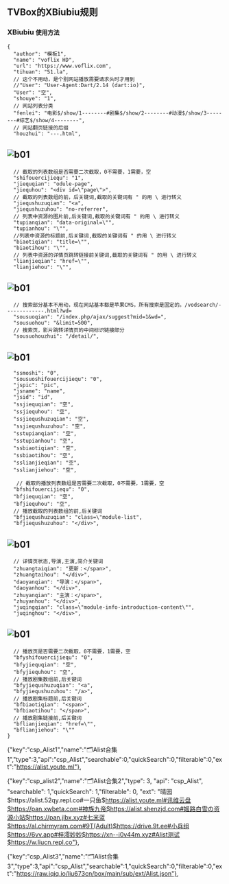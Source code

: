 TVBox的XBiubiu规则
------------------
### XBiubiu `使用方法`
```网站分类
{
  "author": "模板1",
  "name": "voflix HD",
  "url": "https://www.voflix.com",
  "tihuan": "51.la",
  // 这个不用动，是个别网站播放需要请求头时才用到
  //"User": "User-Agent:Dart/2.14 (dart:io)",
  "User": "空",
  "shouye": "1",
  // 网站列表分类                
  "fenlei": "电影$/show/1--------#剧集$/show/2--------#动漫$/show/3--------#综艺$/show/4--------",
  // 网站翻页链接的后缀
  "houzhui": "---.html",
```
  ![b01](https://liu673cn.github.io/box/sub/img/xbb01.jpg) <br />
  ------------------
```列表数组截取
  // 截取的列表数组是否需要二次截取，0不需要，1需要，空
  "shifouercijiequ": "1",
  "jiequqian": "odule-page",
  "jiequhou": "<div id=\"page\">",
  // 截取的列表数组的前，后关键词,截取的关键词有 " 的用 \ 进行转义
  "jiequshuzuqian": "<a",
  "jiequshuzuhou": "no-referrer",
  // 列表中资源的图片前,后关键词,截取的关键词有 " 的用 \ 进行转义
  "tupianqian": "data-original=\"",
  "tupianhou": "\"",
  //列表中资源的标题前,后关键词,截取的关键词有 " 的用 \ 进行转义
  "biaotiqian": "title=\"",
  "biaotihou": "\"",
  // 列表中资源的详情页跳转链接前关键词,截取的关键词有 " 的用 \ 进行转义
  "lianjieqian": "href=\"",
  "lianjiehou": "\"",
  ```
  ![b01](https://liu673cn.github.io/box/sub/img/xbb02.jpg) <br />
  ------------------
```网站搜索部分
  // 搜索部分基本不用动，现在网站基本都是苹果CMS，所有搜索是固定的。/vodsearch/-------------.html?wd=
  "sousuoqian": "/index.php/ajax/suggest?mid=1&wd=",
  "sousuohou": "&limit=500",
  // 搜索页，影片跳转详情页的中间标识链接部分
  "sousuohouzhui": "/detail/",
```
  ![b01](https://liu673cn.github.io/box/sub/img/xbb03.jpg) <br />
------------------
```搜索参数不用改
  "ssmoshi": "0",
  "sousuoshifouercijiequ": "0",
  "jspic": "pic",
  "jsname": "name",
  "jsid": "id",
  "ssjiequqian": "空",
  "ssjiequhou": "空",
  "ssjiequshuzuqian": "空",
  "ssjiequshuzuhou": "空",
  "sstupianqian": "空",
  "sstupianhou": "空",
  "ssbiaotiqian": "空",
  "ssbiaotihou": "空",
  "sslianjieqian": "空",
  "sslianjiehou": "空",
```
```播放列表截取
   // 截取的播放列表数组是否需要二次截取，0不需要，1需要，空
  "bfshifouercijiequ": "0",
  "bfjiequqian": "空",
  "bfjiequhou": "空",
  // 播放截取的列表数组的前,后关键词
  "bfjiequshuzuqian": "class=\"module-list",
  "bfjiequshuzuhou": "</div>",
```
  ![b01](https://liu673cn.github.io/box/sub/img/xbb04.jpg) <br />
------------------
```详情页状态
  // 详情页状态,导演,主演,简介关键词
  "zhuangtaiqian": "更新：</span>",
  "zhuangtaihou": "</div>",
  "daoyanqian": "导演：</span>",
  "daoyanhou": "</div>",
  "zhuyanqian": "主演：</span>",
  "zhuyanhou": "</div>",
  "juqingqian": "class=\"module-info-introduction-content\"",
  "juqinghou": "</div>",
```
  ![b01](https://liu673cn.github.io/box/sub/img/xbb05.jpg) <br />
  ------------------
```播放剧集数组
  // 播放页是否需要二次截取，0不需要，1需要，空
  "bfyshifouercijiequ": "0",
  "bfyjiequqian": "空",
  "bfyjiequhou": "空",
  // 播放剧集数组前,后关键词
  "bfyjiequshuzuqian": "<a",
  "bfyjiequshuzuhou": "/a>",
  // 播放剧集标题前,后关键词
  "bfbiaotiqian": "<span>",
  "bfbiaotihou": "</span>",
  // 播放剧集链接前,后关键词
  "bflianjieqian": "href=\"",
  "bflianjiehou": "\""
}
```
{"key":"csp_Alist1","name":"🗂Alist合集1","type":3,"api":"csp_Alist","searchable":0,"quickSearch":0,"filterable":0,"ext":"https://alist.youte.ml"},

{"key":"csp_alist2","name":"🗂Alist合集2","type": 3, "api": "csp_Alist", "searchable": 1,"quickSearch": 1,"filterable": 0, "ext": "晴园$https://alist.52qy.repl.co#一只鱼$https://alist.youte.ml#讯维云盘$https://pan.xwbeta.com#神族九帝$https://alist.shenzjd.com#姬路白雪の资源小站$https://pan.jlbx.xyz#七米蓝$https://al.chirmyram.com#9T(Adult)$https://drive.9t.ee#小兵组$https://6vv.app#梓澪妙妙$https://xn--i0v44m.xyz#Alist测试$https://w.liucn.repl.co"},

{"key":"csp_Alist3","name":"🗂Alist合集3","type":3,"api":"csp_Alist","searchable":1,"quickSearch":0,"filterable":0,"ext":"https://raw.iqiq.io/liu673cn/box/main/sub/ext/Alist.json"},
